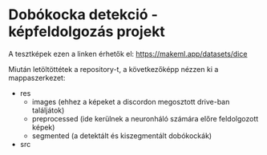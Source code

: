 # Dobókocka detekció - képfeldolgozás projekt

A tesztképek ezen a linken érhetők el: https://makeml.app/datasets/dice

Miután letöltöttétek a repository-t, a következőképp nézzen ki a mappaszerkezet:
 - res
    - images (ehhez a képeket a discordon megosztott drive-ban találjátok)
    - preprocessed (ide kerülnek a neuronháló számára előre feldolgozott képek)
    - segmented (a detektált és kiszegmentált dobókockák)
 - src

